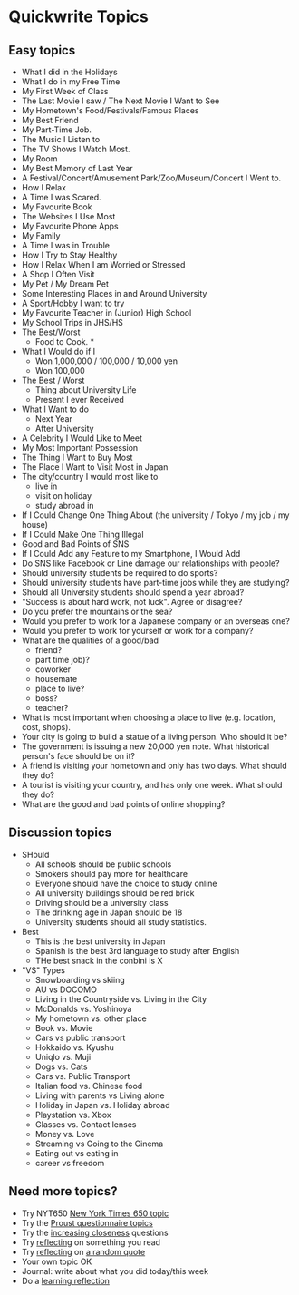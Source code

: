 # Quickwrite Topics 

## Easy topics
* What I did in the Holidays
* What I do in my Free Time
* My First Week of Class
* The Last Movie I saw / The Next Movie I Want to See
* My Hometown's Food/Festivals/Famous Places
* My Best Friend
* My Part-Time Job.
* The Music I Listen to
* The TV Shows I Watch Most. 
* My Room
* My Best Memory of Last Year
* A Festival/Concert/Amusement Park/Zoo/Museum/Concert I Went to.
* How I Relax
* A Time I was Scared.
* My Favourite Book  
* The Websites I Use Most 
* My Favourite Phone Apps
* My Family
* A Time I was in Trouble
* How I Try to Stay Healthy
* How I Relax When I am Worried or Stressed 
* A Shop I Often Visit
* My Pet / My Dream Pet
* Some Interesting Places in and Around University
* A Sport/Hobby I want to try
* My Favourite Teacher in (Junior) High School
* My School Trips in JHS/HS  
* The Best/Worst
    * Food to Cook. * 
* What I Would do if I
    * Won 1,000,000 / 100,000 / 10,000 yen 
    * Won 100,000
* The Best / Worst
    * Thing about University Life 
    * Present I ever Received
* What I Want to do 
    * Next Year
    * After University 
* A Celebrity I Would Like to Meet  
* My Most Important Possession  
* The Thing I Want to Buy Most 
* The Place I Want to Visit Most in Japan 
* The city/country I would most like to 
    * live in
    * visit on holiday
    * study abroad in
* If I Could Change One Thing About (the university / Tokyo / my job / my house) 
* If I Could Make One Thing Illegal 
* Good and Bad Points of SNS 
* If I Could Add any Feature to my Smartphone, I Would Add 
* Do SNS like Facebook or Line damage our relationships with people? 
* Should university students be required to do sports? 
* Should university students have part-time jobs while they are studying? 
* Should all University students should spend a year abroad? 
* "Success is about hard work, not luck". Agree or disagree? 
* Do you prefer the mountains or the sea? 
* Would you prefer to work for a Japanese company or an overseas one? 
* Would you prefer to work for yourself or work for a company? 
* What are the qualities of a good/bad 
    * friend?  
    * part time job)? 
    * coworker
    * housemate
    * place to live?  
    * boss? 
    * teacher?
* What is most important when choosing a place to live (e.g. location, cost, shops). 
* Your city is going to build a statue of a living person. Who should it be? 
* The government is issuing a new 20,000 yen note. What historical person's face should be on it? 
* A friend is visiting your hometown and only has two days. What should they do? 
* A tourist is visiting your country, and has only one week. What should they do? 
* What are the good and bad points of online shopping? 


## Discussion topics
* SHould
    * All schools should be public schools
    * Smokers should pay more for healthcare
    * Everyone should have the choice to study online
    * All university buildings should be red brick
    * Driving should be a university class
    * The drinking age in Japan should be 18
    * University students should all study statistics. 
* Best 
    * This is the best university in Japan    
    * Spanish is the best 3rd language to study after English
    * THe best snack in the conbini is X
* "VS" Types
    * Snowboarding vs skiing
    * AU vs DOCOMO
    * Living in the Countryside vs. Living in the City
    * McDonalds vs. Yoshinoya
    * My hometown vs. other place
    * Book vs. Movie
    * Cars vs public transport
    * Hokkaido vs. Kyushu
    * Uniqlo vs. Muji
    * Dogs vs. Cats
    * Cars vs. Public Transport
    * Italian food vs. Chinese food
    * Living with parents vs Living alone
    * Holiday in Japan vs. Holiday abroad
    * Playstation vs. Xbox
    * Glasses vs. Contact lenses
    * Money vs. Love
    * Streaming vs Going to the Cinema
    * Eating out vs eating in
    * career vs freedom
    
## Need more topics?
* Try NYT650 [New York Times 650 topic](https://www.nytimes.com/2016/10/20/learning/lesson-plans/650-prompts-for-narrative-and-personal-writing.html?_r=0)
* Try the [Proust questionnaire topics](https://www.vanityfair.com/magazine/2000/01/01/proust-questionnaire)
* Try the [increasing closeness](https://ggia.berkeley.edu/practice/36_questions_for_increasing_closeness) questions
* Try [reflecting](Style-WriteReadingAndListeningReflections) on something you read
* Try [reflecting](Style-WriteReadingAndListeningReflections) on [a random quote](http://www.quotationspage.com/random.php) 
* Your own topic OK
* Journal: write about what you did today/this week
* Do a [learning reflection](Project-DoALearningReflection)
